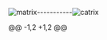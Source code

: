 ![matrix](https://user-images.githubusercontent.com/85587286/160331163-7f43d83b-89bd-4d11-ac21-b8b8f37ee949.jpeg)-----------![catrix](https://user-images.githubusercontent.com/85587286/160333689-ee0a80db-ecb8-41d4-881e-7b8a90312015.jpeg)

@@ -1,2 +1,2 @@
